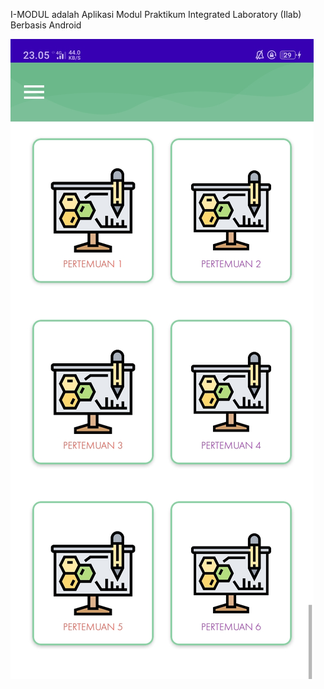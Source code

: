 I-MODUL adalah Aplikasi Modul Praktikum Integrated Laboratory (Ilab) Berbasis Android

![alt text](https://github.com/Vputri/IMODUL/blob/master/pasted%20image%200.png)

